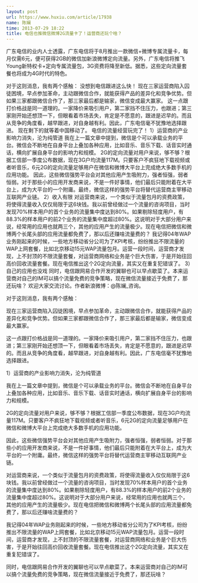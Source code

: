 ```yaml
---
layout: post
url: https://www.huxiu.com/article/17938
name: 陈斓
time: 2013-07-29 18:22
title: 电信也推微信微博2G流量卡了！运营商还玩个啥？
---
```

广东电信的业内人士透露，广东电信将于8月推出一款微信+微博专属流量卡，每月仅需6元，便可获得2GB的微信加新浪微博定向流量。另外，广东电信将推飞Young新特权卡+定向专属流量包，3G资费将降至新低。据悉，这些定向流量套餐也将成为4G时代的特色。

对于这则消息，我有两个感触： 没想到电信跟进这么快！ 现在三家运营商陷入囚徒困境，早点参加革命，主动跟微信合作，就能获得产品的差异化和竞争优势。但如果三家都跟微信合作了，那三家最后都是输家，微信变成最大赢家。 这一点跟打价格战是同一道理的。一家降价来吸引用户，第二家挡不住压力，也跟进；第三家刚开始还想顶一下，但眼看着市场丢失，肯定是不愿意的，跟进是迟早的。而且从竞争的角度看，越早跟进，对自身越有利。因此，广东电信毫不犹豫地选择跟进。 现在剩下的就等着中国移动了。 电信的流量经营玩完了！ 1）运营商的产业影响力消失，沦为纯管道 我在上一篇文章中提到，微信是个可以承载业务的平台。微信会不断地在自身平台上叠加各种应用，比如音乐、音乐下载、话音实时通话，横向扩展自身平台的影响力和规模。 2G的定向流量对用户来说，够不够？根据工信部一季度公布数据，现在3G户均流量117M。只要客户不疯狂地下载视频或者听音乐，6元2G的定向流量足够用户在微信和微博大平台上完成绝大多数手机的应用功能。 因此，这些微信强势平台会对其他应用产生吸附力，强者恒强，弱者恒弱。对于那些小的应用开发商来说，不是一件好事情，他们最后只能附着在大平台上，成为大平台的一个附庸。最终，微信这样的强势平台将替代运营商主宰移动互联网产业链。 2）收入有限 对运营商来说，一个类似于流量包月的资费政策，将使得流量收入仅仅局限于这6块钱。我以前曾经做过一个流量的咨询项目，当时发现70%样本用户的首个业务的流量集中度达到80%。如果剔除轻度用户，有88.3%的样本用户的前2个业务的流量集中度超过80%。这说明对于大部分用户来说，经常用的应用也就两三个，其他的应用产生的流量极少。现在电信把微信和微博两个长尾头部的应用流量都免费了，那以后还赚啥流量费的？ 我记得04年WAP业务刚起来的时候，一些地方移动省分公司为了KPI考核，纷纷推出不限流量的WAP上网套餐，比如北京移动15元WAP流量包月。运营一段时间，运营商才发现，上不封顶的不限流量套餐，对运营商网络和业务是个巨大伤害，于是开始往回高价回收流量套餐。现在电信推出这个2G定向流量，其实又在重复犯错误了。 3）自己的应用也没戏 同时，电信跟网易合作开发的翼聊也可以早点歇菜了。本来运营商对自己的IM可以搞个流量免费的竞争策略，现在微信流量接近于免费了，那还玩啥？ 欢迎大家交流讨论。作者新浪微博：@陈斓_咨询。

对于这则消息，我有两个感触：

现在三家运营商陷入囚徒困境，早点参加革命，主动跟微信合作，就能获得产品的差异化和竞争优势。但如果三家都跟微信合作了，那三家最后都是输家，微信变成最大赢家。

这一点跟打价格战是同一道理的。一家降价来吸引用户，第二家挡不住压力，也跟进；第三家刚开始还想顶一下，但眼看着市场丢失，肯定是不愿意的，跟进是迟早的。而且从竞争的角度看，越早跟进，对自身越有利。因此，广东电信毫不犹豫地选择跟进。

1）运营商的产业影响力消失，沦为纯管道

我在上一篇文章中提到，微信是个可以承载业务的平台。微信会不断地在自身平台上叠加各种应用，比如音乐、音乐下载、话音实时通话，横向扩展自身平台的影响力和规模。

2G的定向流量对用户来说，够不够？根据工信部一季度公布数据，现在3G户均流量117M。只要客户不疯狂地下载视频或者听音乐，6元2G的定向流量足够用户在微信和微博大平台上完成绝大多数手机的应用功能。

因此，这些微信强势平台会对其他应用产生吸附力，强者恒强，弱者恒弱。对于那些小的应用开发商来说，不是一件好事情，他们最后只能附着在大平台上，成为大平台的一个附庸。最终，微信这样的强势平台将替代运营商主宰移动互联网产业链。

对运营商来说，一个类似于流量包月的资费政策，将使得流量收入仅仅局限于这6块钱。我以前曾经做过一个流量的咨询项目，当时发现70%样本用户的首个业务的流量集中度达到80%。如果剔除轻度用户，有88.3%的样本用户的前2个业务的流量集中度超过80%。这说明对于大部分用户来说，经常用的应用也就两三个，其他的应用产生的流量极少。现在电信把微信和微博两个长尾头部的应用流量都免费了，那以后还赚啥流量费的？

我记得04年WAP业务刚起来的时候，一些地方移动省分公司为了KPI考核，纷纷推出不限流量的WAP上网套餐，比如北京移动15元WAP流量包月。运营一段时间，运营商才发现，上不封顶的不限流量套餐，对运营商网络和业务是个巨大伤害，于是开始往回高价回收流量套餐。现在电信推出这个2G定向流量，其实又在重复犯错误了。

同时，电信跟网易合作开发的翼聊也可以早点歇菜了。本来运营商对自己的IM可以搞个流量免费的竞争策略，现在微信流量接近于免费了，那还玩啥？

